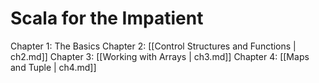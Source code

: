 Scala for the Impatient
=======================

Chapter 1: The Basics
Chapter 2: [[Control Structures and Functions | ch2.md]]
Chapter 3: [[Working with Arrays | ch3.md]]
Chapter 4: [[Maps and Tuple | ch4.md]]
